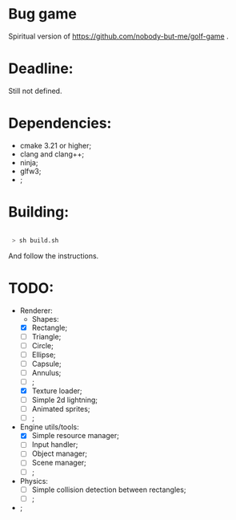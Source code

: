 
# Bug game

Spiritual version of https://github.com/nobody-but-me/golf-game .

# Deadline:

Still not defined.

# Dependencies:

 - cmake 3.21 or higher;
 - clang and clang++;
 - ninja;
 - glfw3;
 - ;

# Building:

```bash

 > sh build.sh

```

And follow the instructions.

# TODO:

 - Renderer:
    - Shapes:
	 - [x] Rectangle;
	 - [ ] Triangle;
	 - [ ] Circle;
	 - [ ] Ellipse;
	 - [ ] Capsule;
	 - [ ] Annulus;
	 - [ ] ;
    - [x] Texture loader;
    - [ ] Simple 2d lightning;
    - [ ] Animated sprites;
    - [ ] ;
 - Engine utils/tools:
    - [x] Simple resource manager;
    - [ ] Input handler;
    - [ ] Object manager;
    - [ ] Scene manager;
    - [ ] ;
 - Physics:
    - [ ] Simple collision detection between rectangles;
    - [ ] ;
 - ;
